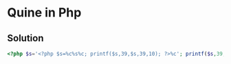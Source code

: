 # Quine in Php

## Solution

```Php
<?php $s='<?php $s=%c%s%c; printf($s,39,$s,39,10); ?>%c'; printf($s,39,$s,39,10); ?>

```